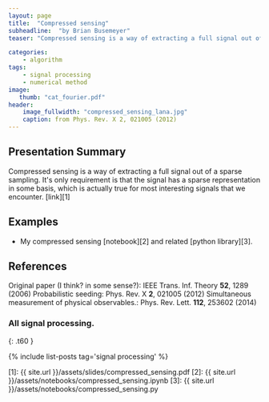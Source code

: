 ```yaml
---
layout: page
title:  "Compressed sensing"
subheadline:  "by Brian Busemeyer"
teaser: "Compressed sensing is a way of extracting a full signal out of a sparse sampling. It's only requirement is that the signal has a sparse representation in some basis, which is actually true for most interesting signals that we encounter."

categories:
    - algorithm
tags:
    - signal processing
    - numerical method
image:
   thumb: "cat_fourier.pdf"
header:
    image_fullwidth: "compressed_sensing_lana.jpg"
    caption: from Phys. Rev. X 2, 021005 (2012)
---
```

<!-- Page Content Starts Here -->

## Presentation Summary
Compressed sensing is a way of extracting a full signal out of a sparse sampling. 
It's only requirement is that the signal has a sparse representation in some basis, which is actually true for most interesting signals that we encounter. [link][1]


## Examples
* My compressed sensing [notebook][2] and related [python library][3].

## References
Original paper (I think? in some sense?):
IEEE Trans. Inf. Theory **52**, 1289 (2006)
Probabilistic seeding: 
Phys. Rev. X **2**, 021005 (2012)
Simultaneous measurement of physical observables.: 
Phys. Rev. Lett. **112**, 253602 (2014)

### All signal processing.
{: .t60 }

{% include list-posts tag='signal processing' %}

[1]: {{ site.url }}/assets/slides/compressed_sensing.pdf
[2]: {{ site.url }}/assets/notebooks/compressed_sensing.ipynb
[3]: {{ site.url }}/assets/notebooks/compressed_sensing.py

